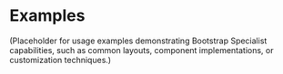 # Examples

(Placeholder for usage examples demonstrating Bootstrap Specialist capabilities, such as common layouts, component implementations, or customization techniques.)